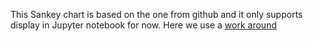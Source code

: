 
This Sankey chart is based on the one from github and it only supports display in Jupyter notebook for now.
Here we use a  [work around](https://github.com/ricklupton/floweaver/issues/34)